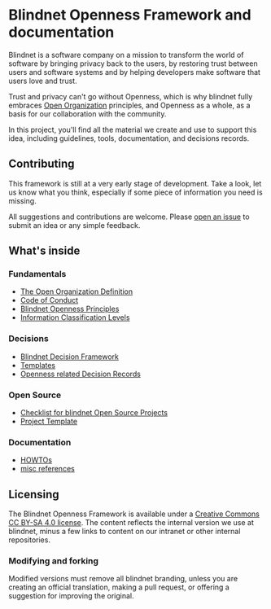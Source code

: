 # Blindnet Openness Framework and documentation

Blindnet is a software company on a mission to transform the world of software by bringing privacy back to the users, by restoring trust between users and software systems and by helping developers make software that users love and trust.

Trust and privacy can't go without Openness, which is why blindnet fully embraces [Open Organization](./definition.md) principles, and Openness as a whole, as a basis for our collaboration with the community.

In this project, you'll find all the material we create and use to support this idea, including guidelines, tools, documentation, and decisions records.

## Contributing

This framework is still at a very early stage of development. Take a look, let us know what you think, especially if some piece of information you need is missing.

All suggestions and contributions are welcome. Please [open an issue](https://github.com/blindnet-io/openness/issues/new) to submit an idea or any simple feedback.

## What's inside

### Fundamentals

- [The Open Organization Definition](./definition.md)
- [Code of Conduct](./CODE_OF_CONDUCT.md)
- [Blindnet Openness Principles](./principles.md)
- [Information Classification Levels](./information-classification.md)

### Decisions

- [Blindnet Decision Framework](./DecisionFramework/README.md)
- [Templates](./DecisionFramework/templates/)
- [Openness related Decision Records](./docs/decision-records/)

### Open Source

- [Checklist for blindnet Open Source Projects](./OpenSource/checkllist.md)
- [Project Template](./OpenSource/template/)

### Documentation

- [HOWTOs](./docs/HOWTOs)
- [misc references](./docs/refs/)

## Licensing

The Blindnet Openness Framework is available under a [Creative Commons CC BY-SA 4.0 license](http://creativecommons.org/licenses/by-sa/4.0/). The content reflects the internal version we use at blindnet, minus a few links to content on our intranet or other internal repositories.

### Modifying and forking

Modified versions must remove all blindnet branding, unless you are creating an official translation, making a pull request, or offering a suggestion for improving the original.

